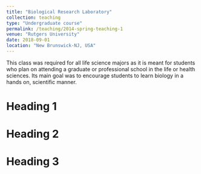 ```yaml
---
title: "Biological Research Laboratory"
collection: teaching
type: "Undergraduate course"
permalink: /teaching/2014-spring-teaching-1
venue: "Rutgers University"
date: 2018-09-01
location: "New Brunswick-NJ, USA"
---
```


This class was required for all life science majors as it is meant for students who plan on attending a
graduate or professional school in the life or health sciences. Its main goal was to encourage students to learn biology in a hands on, scientific manner.


Heading 1
======

Heading 2
======

Heading 3
======